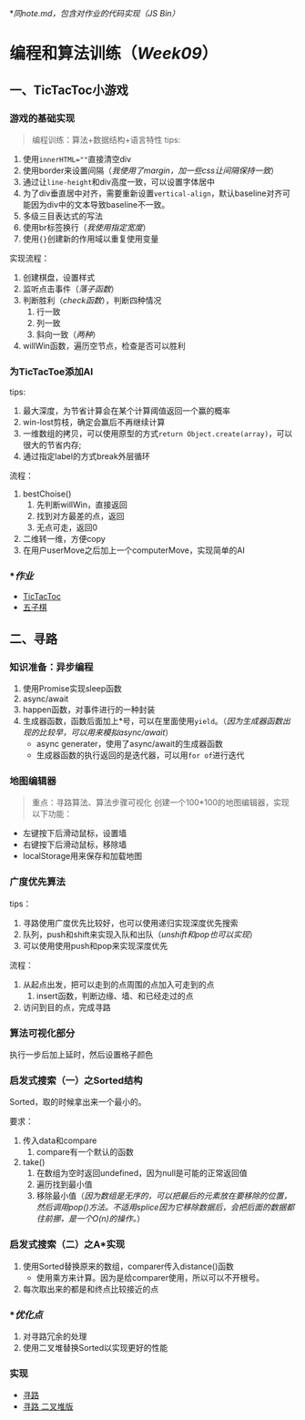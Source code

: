 **同note.md，包含对作业的代码实现（JS Bin）*
# 编程和算法训练（*Week09*）

## 一、TicTacToc小游戏

### 游戏的基础实现

> 编程训练：算法+数据结构+语言特性
tips:

1. 使用`innerHTML=""`直接清空div
1. 使用border来设置间隔（*我使用了margin，加一些css让间隔保持一致*）
1. 通过让`line-height`和div高度一致，可以设置字体居中
1. 为了div垂直居中对齐，需要重新设置`vertical-align`，默认baseline对齐可能因为div中的文本导致baseline不一致。
1. 多级三目表达式的写法
1. 使用br标签换行（*我使用指定宽度*）
1. 使用`{}`创建新的作用域以重复使用变量

实现流程：

1. 创建棋盘，设置样式
1. 监听点击事件（*落子函数*）
1. 判断胜利（*check函数*），判断四种情况
    1. 行一致
    1. 列一致
    1. 斜向一致（*两种*）
1. willWin函数，遍历空节点，检查是否可以胜利

### 为TicTacToe添加AI

tips:

1. 最大深度，为节省计算会在某个计算阈值返回一个赢的概率
1. win-lost剪枝，确定会赢后不再继续计算
1. 一维数组的拷贝，可以使用原型的方式`return Object.create(array)`，可以很大的节省内存;
1. 通过指定label的方式break外层循环

流程：

1. bestChoise()
    1. 先判断willWin，直接返回
    1. 找到对方最差的点，返回
    1. 无点可走，返回0
1. 二维转一维，方便copy
1. 在用户userMove之后加上一个computerMove，实现简单的AI

### **作业*

- [TicTacToc](https://jsbin.com/lorotoz/edit?html,output)
- [五子棋](https://jsbin.com/yurolad/edit?html,output)

## 二、寻路

### 知识准备：异步编程

1. 使用Promise实现sleep函数
1. async/await
1. happen函数，对事件进行的一种封装
1. 生成器函数，函数后面加上*号，可以在里面使用`yield`。（*因为生成器函数出现的比较早，可以用来模拟async/await*）
    - async generater，使用了async/await的生成器函数
    - 生成器函数的执行返回的是迭代器，可以用`for of`进行迭代

### 地图编辑器

> 重点：寻路算法、算法步骤可视化
创建一个100*100的地图编辑器，实现以下功能：

- 左键按下后滑动鼠标，设置墙
- 右键按下后滑动鼠标，移除墙
- localStorage用来保存和加载地图

### 广度优先算法


tips：

1. 寻路使用广度优先比较好，也可以使用递归实现深度优先搜索
1. 队列，push和shift来实现入队和出队（*unshift和pop也可以实现*）
1. 可以使用使用push和pop来实现深度优先

流程：

1. 从起点出发，把可以走到的点周围的点加入可走到的点
    1. insert函数，判断边缘、墙、和已经走过的点
1. 访问到目的点，完成寻路

### 算法可视化部分

执行一步后加上延时，然后设置格子颜色

### 启发式搜索（一）之Sorted结构

Sorted，取的时候拿出来一个最小的。

要求：

1. 传入data和compare
    1. compare有一个默认的函数
1. take()
    1. 在数组为空时返回undefined，因为null是可能的正常返回值
    1. 遍历找到最小值
    1. 移除最小值（*因为数组是无序的，可以把最后的元素放在要移除的位置，然后调用pop()方法。不适用splice因为它移除数据后，会把后面的数据都往前挪，是一个O(n)的操作。*）

### 启发式搜索（二）之A*实现

1. 使用Sorted替换原来的数组，comparer传入distance()函数
    - 使用乘方来计算。因为是给comparer使用，所以可以不开根号。
1. 每次取出来的都是和终点比较接近的点

### **优化点*

1. 对寻路冗余的处理
1. 使用二叉堆替换Sorted以实现更好的性能

### 实现

- [寻路](https://jsbin.com/xibetij/edit?html,output)
- [寻路 二叉堆版](https://jsbin.com/xehizav/1/edit?html,output)